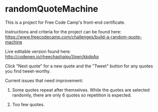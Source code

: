 # randomQuoteMachine

This is a project for Free Code Camp's front-end certificate.

Instructions and criteria for the project can be found here: https://www.freecodecamp.com/challenges/build-a-random-quote-machine

Live editable version found here:
http://codepen.io/rheechashaipu1/pen/kkdpAq

Click "Next quote" for a new quote and the "Tweet" button for any quotes you find tweet-worthy.

Current issues that need improvement:

1) Some quotes repeat after themselves. While the quotes are selected randomly, there are only 6 quotes so repetition is expected.

2) Too few quotes. 
